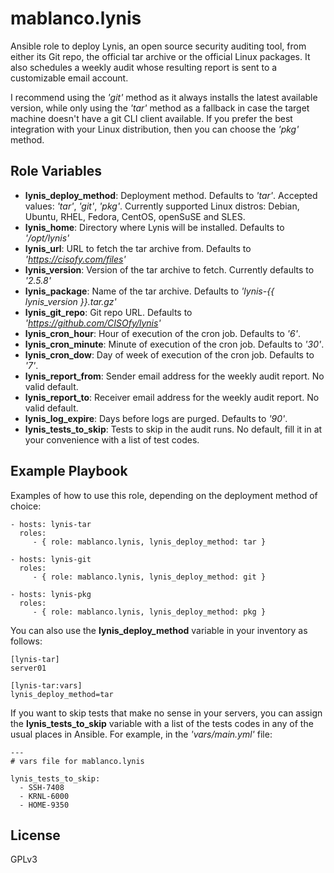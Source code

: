 # mablanco.lynis

Ansible role to deploy Lynis, an open source security auditing tool, from either its Git repo, the official tar archive or the official Linux packages. It also schedules a weekly audit whose resulting report is sent to a customizable email account.

I recommend using the _'git'_ method as it always installs the latest available version, while only using the _'tar'_ method as a fallback in case the target machine doesn't have a git CLI client available. If you prefer the best integration with your Linux distribution, then you can choose the _'pkg'_ method.

## Role Variables

- **lynis_deploy_method**: Deployment method. Defaults to _'tar'_. Accepted values: _'tar'_, _'git'_, _'pkg'_. Currently supported Linux distros: Debian, Ubuntu, RHEL, Fedora, CentOS, openSuSE and SLES.
- **lynis_home**: Directory where Lynis will be installed. Defaults to _'/opt/lynis'_
- **lynis_url**: URL to fetch the tar archive from. Defaults to _'<https://cisofy.com/files>'_
- **lynis_version**: Version of the tar archive to fetch. Currently defaults to _'2.5.8'_
- **lynis_package**: Name of the tar archive. Defaults to _'lynis-{{ lynis_version }}.tar.gz'_
- **lynis_git_repo**: Git repo URL. Defaults to _'<https://github.com/CISOfy/lynis>'_
- **lynis_cron_hour**: Hour of execution of the cron job. Defaults to _'6'_.
- **lynis_cron_minute**: Minute of execution of the cron job. Defaults to _'30'_.
- **lynis_cron_dow**: Day of week of execution of the cron job. Defaults to _'7'_.
- **lynis_report_from**: Sender email address for the weekly audit report. No valid default.
- **lynis_report_to**: Receiver email address for the weekly audit report. No valid default.
- **lynis_log_expire**: Days before logs are purged. Defaults to _'90'_.
- **lynis_tests_to_skip**: Tests to skip in the audit runs. No default, fill it in at your convenience with a list of test codes.

## Example Playbook

Examples of how to use this role, depending on the deployment method of choice:

```
- hosts: lynis-tar
  roles:
     - { role: mablanco.lynis, lynis_deploy_method: tar }

- hosts: lynis-git
  roles:
     - { role: mablanco.lynis, lynis_deploy_method: git }

- hosts: lynis-pkg
  roles:
     - { role: mablanco.lynis, lynis_deploy_method: pkg }
```

You can also use the **lynis_deploy_method** variable in your inventory as follows:

```
[lynis-tar]
server01

[lynis-tar:vars]
lynis_deploy_method=tar
```

If you want to skip tests that make no sense in your servers, you can assign the **lynis_tests_to_skip** variable with a list of the tests codes in any of the usual places in Ansible. For example, in the _'vars/main.yml'_ file:

```
---
# vars file for mablanco.lynis

lynis_tests_to_skip:
  - SSH-7408
  - KRNL-6000
  - HOME-9350
```

## License

GPLv3
